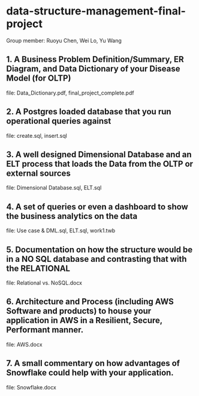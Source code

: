 # data-structure-management-final-project
Group member: Ruoyu Chen, Wei Lo, Yu Wang

## 1. A Business Problem Definition/Summary, ER Diagram, and Data Dictionary of your Disease Model (for OLTP)
file: Data_Dictionary.pdf, final_project_complete.pdf
## 2. A Postgres loaded database that you run operational queries against
file: create.sql, insert.sql
## 3. A well designed Dimensional Database and an ELT process that loads the Data from the OLTP or external sources
file: Dimensional Database.sql, ELT.sql
## 4. A set of queries or even a dashboard to show the business analytics on the data
file: Use case & DML.sql, ELT.sql, work1.twb
## 5. Documentation on how the structure would be in a NO SQL database and contrasting that with the RELATIONAL
file: Relational vs. NoSQL.docx
## 6. Architecture and Process (including AWS Software and products) to house your application in AWS in a Resilient, Secure, Performant manner.
file: AWS.docx
## 7. A small commentary on how advantages of Snowflake could help with your application.
file: Snowflake.docx
